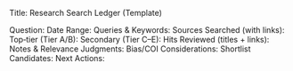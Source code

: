 Title: Research Search Ledger (Template)

Question: <paste from RESEARCH_KNOWLEDGE_GAPS.md>
Date Range:
Queries & Keywords:
Sources Searched (with links):
 Top‑tier (Tier A/B):
 Secondary (Tier C–E):
Hits Reviewed (titles + links):
Notes & Relevance Judgments:
Bias/COI Considerations:
Shortlist Candidates:
Next Actions:

